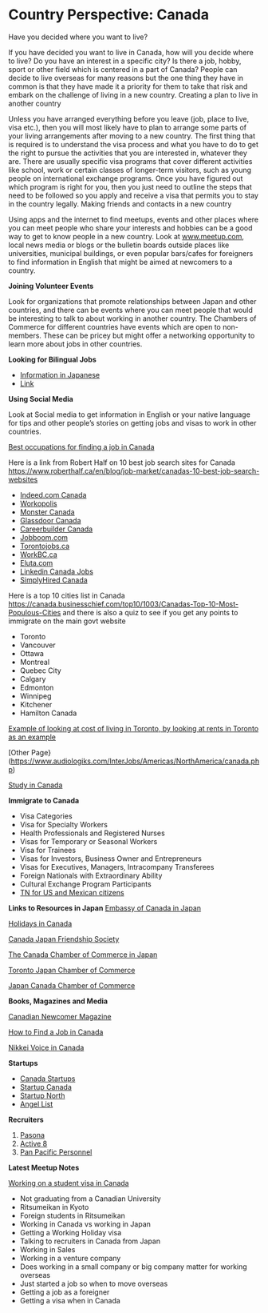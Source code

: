 # Country Perspective: Canada

Have you decided where you want to live?

If you have decided you want to live in Canada, how will you decide where to live? Do you have an interest in a specific city? Is there a job, hobby, sport or other field which is centered in a part of Canada? People can decide to live overseas for many reasons but the one thing they have in common is that they have made it a priority for them to take that risk and embark on the challenge of living in a new country.
Creating a plan to live in another country

Unless you have arranged everything before you leave (job, place to live, visa etc.), then you will most likely have to plan to arrange some parts of your living arrangements after moving to a new country. The first thing that is required is to understand the visa process and what you have to do to get the right to pursue the activities that you are interested in, whatever they are.  There are usually specific visa programs that cover different activities like school, work or certain classes of longer-term visitors, such as young people on international exchange programs. Once you have figured out which program is right for you, then you just need to outline the steps that need to be followed so you apply and receive a visa that permits you to stay in the country legally.
Making friends and contacts in a new country

Using apps and the internet to find meetups, events and other places where you can meet people who share your interests and hobbies can be a good way to get to know people in a new country. Look at www.meetup.com, local news media or blogs or the bulletin boards outside places like universities, municipal buildings, or even popular bars/cafes for foreigners to find information in English that might be aimed at newcomers to a country. 

**Joining Volunteer Events**

Look for organizations that promote relationships between Japan and other countries, and there can be events where you can meet people that would be interesting to talk to about working in another country. The Chambers of Commerce for different countries have events which are open to non-members. These can be pricey but might offer a networking opportunity to learn more about jobs in other countries.

**Looking for Bilingual Jobs**
* [Information in Japanese](https://www.jpcanada.com/info/job/index.html)
* [Link](http://xn--lckzb3a789y834a.com/)

**Using Social Media**

Look at Social media to get information in English or your native language for tips and other people’s stories on getting jobs and visas to work in other countries.

[Best occupations for finding a job in Canada](https://www.canadim.com/best-occupations-for-job-in-canada-2018/)

Here is a link from Robert Half on 10 best job search sites for Canada https://www.roberthalf.ca/en/blog/job-market/canadas-10-best-job-search-websites

* [Indeed.com Canada](https://www.indeed.ca)
* [Workopolis](https://www.workopolis.com/en/)
* [Monster Canada](https://www.monster.ca/)
* [Glassdoor Canada](https://www.glassdoor.ca/index.htm)
* [Careerbuilder Canada](https://www.careerbuilder.ca/?cbrecursioncnt=1)
* [Jobboom.com](https://www.jobboom.com)
* [Torontojobs.ca](https://www.torontojobs.ca)
* [WorkBC.ca](https://www.workbc.ca)
* [Eluta.com](https://www.eluta.com)
* [Linkedin Canada Jobs](https://www.linkedin.com)
* [SimplyHired Canada](https://www.simplyhired.com)

Here is a top 10 cities list in Canada https://canada.businesschief.com/top10/1003/Canadas-Top-10-Most-Populous-Cities and there is also a quiz to see if you get any points to immigrate on the main govt website
* Toronto
* Vancouver
* Ottawa
* Montreal
* Quebec City
* Calgary
* Edmonton
* Winnipeg
* Kitchener
* Hamilton Canada

[Example of looking at cost of living in Toronto, by looking at rents in Toronto as an example](https://www.blogto.com/city/2015/08/the_top_5_apartment_rental_websites_in_toronto/)

[Other Page}(https://www.audiologiks.com/InterJobs/Americas/NorthAmerica/canada.php)

[Study in Canada](http://tradecommissioner.gc.ca/japan-japon/events-evenements/0006014.aspx?lang=eng)

**Immigrate to Canada**
* Visa Categories
* Visa for Specialty Workers
* Health Professionals and Registered Nurses
* Visas for Temporary or Seasonal Workers
* Visa for Trainees
* Visas for Investors, Business Owner and Entrepreneurs
* Visas for Executives, Managers, Intracompany Transferees
* Foreign Nationals with Extraordinary Ability
* Cultural Exchange Program Participants
* [TN for US  and Mexican citizens](https://www.canada.ca/en/immigration-refugees-citizenship/services/immigrate-canada.html)

**Links to Resources in Japan**
[Embassy of Canada in Japan](http://www.canadainternational.gc.ca/japan-japon/index.aspx?lang=eng)

[Holidays in Canada](https://www.statutoryholidays.com/2018.php) 

[Canada Japan Friendship Society](http://www.nikkakyokai.org/)

[The Canada Chamber of Commerce in Japan](https://www.cccj.or.jp/)

[Toronto Japan Chamber of Commerce](http://www.torontoshokokai.org/en.htm)

[Japan Canada Chamber of Commerce](http://jc-coc.com/)

**Books, Magazines and Media**

[Canadian Newcomer Magazine](http://www.cnmag.ca/)

[How to Find a Job in Canada](https://www.amazon.com/How-Find-Job-Canada-Effective/dp/0195427955)

[Nikkei Voice in Canada](http://nikkeivoice.ca/)

**Startups**
* [Canada Startups](https://www.canadastartups.org/)
* [Startup Canada](https://www.startupcan.ca/)
* [Startup North](https://jobs.startupnorth.ca/)
* [Angel List](https://angel.co/toronto/jobs)

**Recruiters**
1. [Pasona](https://www.Pasona.com)
2. [Active 8](https://activ8usjp.com/our-services)
3. [Pan Pacific Personnel](https://www.panpacificpersonnel.com/)

**Latest Meetup Notes**

[Working on a student visa in Canada](https://www.canada.ca/en/immigration-refugees-citizenship/services/study-canada/work.html)
* Not graduating from a Canadian University
* Ritsumeikan in Kyoto
* Foreign students in Ritsumeikan
* Working in Canada vs working in Japan
* Getting a Working Holiday visa
* Talking to recruiters in Canada from Japan
* Working in Sales
* Working in a venture company
* Does working in a small company or big company matter for working overseas
* Just started a job so when to move overseas
* Getting a job as a foreigner
* Getting a visa when in Canada

